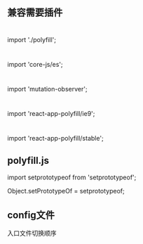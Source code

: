 ## 兼容需要插件
#
import './polyfill';
#
import 'core-js/es';
#
import 'mutation-observer';
#
import 'react-app-polyfill/ie9';
#
import 'react-app-polyfill/stable';
##  polyfill.js
import setprototypeof from  'setprototypeof';
 
Object.setPrototypeOf = setprototypeof; 
## config文件
入口文件切换顺序